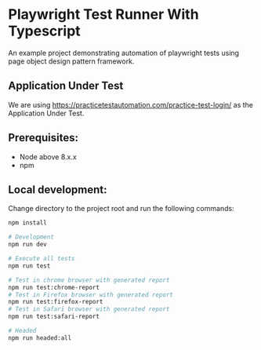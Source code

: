 # Playwright Test Runner With Typescript

An example project demonstrating automation of playwright tests using page object design pattern framework.

## Application Under Test
We are using https://practicetestautomation.com/practice-test-login/ as the Application Under Test.

## Prerequisites:
* Node above 8.x.x
* npm

## Local development:
Change directory to the project root and run the following commands:
```bash
npm install

# Development
npm run dev

# Execute all tests
npm run test

# Test in chrome browser with generated report
npm run test:chrome-report
# Test in Firefox browser with generated report
npm run test:firefox-report
# Test in Safari browser with generated report
npm run test:safari-report

# Headed
npm run headed:all
```
